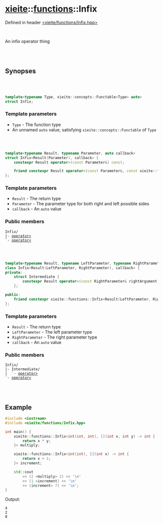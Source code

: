 # [xieite](../../README.md)::[functions](../functions.md)::Infix
Defined in header [<xieite/functions/Infix.hpp>](../../include/xieite/functions/Infix.hpp)

<br/>

An infix operator thing

<br/><br/>

## Synopses

<br/><br/>

```cpp
template<typename Type, xieite::concepts::Functable<Type> auto>
struct Infix;
```
### Template parameters
- `Type` - The function type
- An unnamed `auto` value, satisfying `xieite::concepts::Functable` of `Type`

<br/><br/>

```cpp
template<typename Result, typename Parameter, auto callback>
struct Infix<Result(Parameter), callback> {
	constexpr Result operator>(const Parameter&) const;

	friend constexpr Result operator<(const Parameter&, const xieite::functions::Infix<Result(Parameter), callback>&);
};
```
### Template parameters
- `Result` - The return type
- `Parameter` - The parameter type for both right and left possible sides
- `callback` - An `auto` value
### Public members
<pre><code>Infix/
|- <a href="./Infix1/operatorMore.md">operator></a>
`- <a href="./Infix1/operatorLess.md">operator<</a>
</code></pre>

<br/><br/>

```cpp
template<typename Result, typename LeftParameter, typename RightParameter, auto callback>
class Infix<Result(LeftParameter, RightParameter), callback> {
private:
	struct Intermediate {
		constexpr Result operator>(const RightParameter& rightArgument) const;
	};

public:
	friend constexpr xieite::functions::Infix<Result(LeftParameter, RightParameter), callback>::Intermediate operator<(const LeftParameter&, const xieite::functions::Infix<Result(LeftParameter, RightParameter), callback>&);
};
```
### Template parameters
- `Result` - The return type
- `LeftParameter` - The left parameter type
- `RightParameter` - The right parameter type
- `callback` - An `auto` value
### Public members
<pre><code>Infix/
|- Intermediate/
|  `- <a href="./Infix2/Intermediate/operatorMore.md">operator></a>
`- <a href="./Infix2/operatorLess.md">operator<</a>
</code></pre>

<br/><br/>

## Example
```cpp
#include <iostream>
#include <xieite/functions/Infix.hpp>

int main() {
	xieite::functions::Infix<int(int, int), [](int x, int y) -> int {
		return x * y;
	}> multiply;

	xieite::functions::Infix<int(int), [](int x) -> int {
		return x + 1;
	}> increment;

	std::cout
		<< (2 <multiply> 2) << '\n'
		<< (1 <increment) << '\n'
		<< (increment> 7) << '\n';
}
```
Output:
```
4
2
8
```
